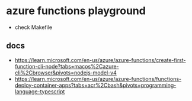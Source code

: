 # azure functions playground
- check Makefile

## docs
- https://learn.microsoft.com/en-us/azure/azure-functions/create-first-function-cli-node?tabs=macos%2Cazure-cli%2Cbrowser&pivots=nodejs-model-v4
- https://learn.microsoft.com/en-us/azure/azure-functions/functions-deploy-container-apps?tabs=acr%2Cbash&pivots=programming-language-typescript
